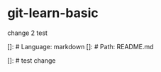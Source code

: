 # git-learn-basic

change 2
test

[]: # Language: markdown
[]: # Path: README.md

[]: # test change
